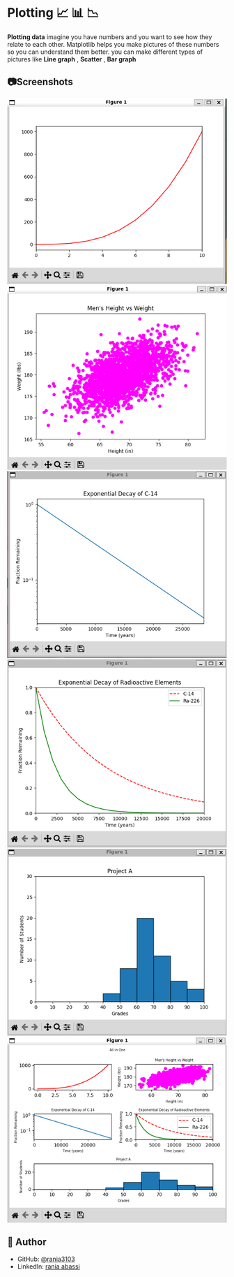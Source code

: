 # Plotting 📈 📊  📉

**Plotting data** imagine you have numbers and you want to see how they relate to each other. Matplotlib helps you make pictures of these numbers so you can understand them better. you can make different types of pictures like <b>Line graph</b> , <b>Scatter</b> , <b>Bar graph</b>

## 📷Screenshots
<img src ="./img/task0.png">
<img src ="./img/task1.png">
<img src ="./img/task2.png">
<img src ="./img/task3.png">
<img src ="./img/task4.png">
<img src ="./img/task5.png">

## 👤 Author

- GitHub: [@rania3103](https://github.com/rania3103)
- LinkedIn: [rania abassi](https://linkedin.com/in/rania-abassi-24105a249)